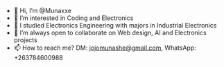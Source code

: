 - 👋 Hi, I’m @Munaxxe
- 👀 I’m interested in Coding and Electronics
- 🌱 I studied Electronics Engineering with majors in Industrial Electronics
- 💞️ I’m always open to collaborate on Web design, AI and Electronics projects
- 📫 How to reach me? DM: jojomunashe@gmail.com, WhatsApp: +263784600988


<!---
munaxe/munaxe is a ✨ special ✨ repository because its `README.md` (this file) appears on your GitHub profile.
You can click the Preview link to take a look at your changes.
--->

